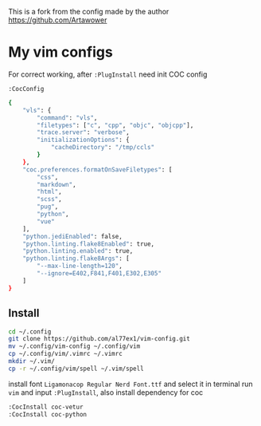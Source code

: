This is a fork from the config made by the author https://github.com/Artawower


# My vim configs


For correct working, after `:PlugInstall` need init COC config

`:CocConfig`

```bash
{
	"vls": {
		"command": "vls",
		"filetypes": ["c", "cpp", "objc", "objcpp"],
		"trace.server": "verbose",
		"initializationOptions": {
			"cacheDirectory": "/tmp/ccls"
		}
	},
	"coc.preferences.formatOnSaveFiletypes": [
		"css",
		"markdown",
		"html",
		"scss",
		"pug",
		"python",
		"vue"
	],
	"python.jediEnabled": false,
	"python.linting.flake8Enabled": true,
	"python.linting.enabled": true,
	"python.linting.flake8Args": [
		"--max-line-length=120",
		"--ignore=E402,F841,F401,E302,E305"
	]
}
```
## Install

```bash 
cd ~/.config
git clone https://github.com/al77ex1/vim-config.git
mv ~/.config/vim-config ~/.config/vim
cp ~/.config/vim/.vimrc ~/.vimrc
mkdir ~/.vim/
cp -r ~/.config/vim/spell ~/.vim/spell
```

install font `Ligamonacop Regular Nerd Font.ttf` and select it in terminal
run `vim` and input `:PlugInstall`, also install dependency for coc
```bash
:CocInstall coc-vetur
:CocInstall coc-python
```
